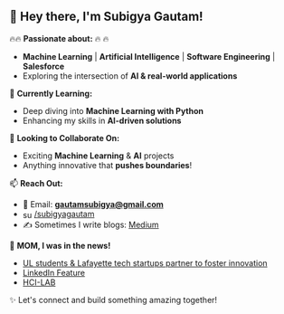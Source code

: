## 👋 Hey there, I'm Subigya Gautam!

 🔥🔥 **Passionate about:** 🔥 🔥
- **Machine Learning** | **Artificial Intelligence** | **Software Engineering** | **Salesforce**
- Exploring the intersection of **AI & real-world applications**

🎯 **Currently Learning:**
- Deep diving into **Machine Learning with Python**
- Enhancing my skills in **AI-driven solutions**

🤝 **Looking to Collaborate On:**
- Exciting **Machine Learning** & **AI** projects
- Anything innovative that **pushes boundaries**!

📫 **Reach Out:**  
- 📧 Email: **gautamsubigya@gmail.com**  
- <img align="center" src="https://raw.githubusercontent.com/rahuldkjain/github-profile-readme-generator/master/src/images/icons/Social/linked-in-alt.svg" alt="subigyagautam" height="16" width="20" style="max-width: 100%;"></a><a href="https://linkedin.com/in/subigyagautam" rel="nofollow">/subigyagautam</a>
- ✍️ Sometimes I write blogs: [Medium](https://medium.com/@gautamsubigya)  

📰 **MOM, I was in the news!**
- [UL students & Lafayette tech startups partner to foster innovation](https://www.theadvocate.com/acadiana/news/business/ul-students-lafayette-tech-startups-partner-in-program-intended-to-foster-innovation/article_3e3e95b6-5bdb-11ef-a898-63543e8728f6.html)
- [LinkedIn Feature](https://www.linkedin.com/feed/update/urn:li:activity:7230281800420356096/)
- [HCI-LAB](https://research.cmix.louisiana.edu/hcilab/index.html)

✨ Let's connect and build something amazing together!


<!---
SubigyaGautam/SubigyaGautam is a ✨ special ✨ repository because its `README.md` (this file) appears on your GitHub profile.
You can click the Preview link to take a look at your changes.
--->


<!---
SubigyaGautam/SubigyaGautam is a ✨ special ✨ repository because its `README.md` (this file) appears on your GitHub profile.
You can click the Preview link to take a look at your changes.
--->
